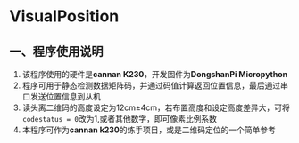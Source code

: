 # VisualPosition

## 一、程序使用说明

1. 该程序使用的硬件是**cannan K230**，开发固件为**DongshanPi Micropython**
2. 程序可用于静态检测数据矩阵码，并通过码值计算返回位置信息，最后通过串口发送位置信息到从机
3. 读头离二维码的高度设定为12cm±4cm，若布置高度和设定高度差异大，可将`codestatus = 0`改为1,或者其他数字，即可像素比例系数
4. 本程序可作为**cannan k230**的练手项目，或是二维码定位的一个简单参考

